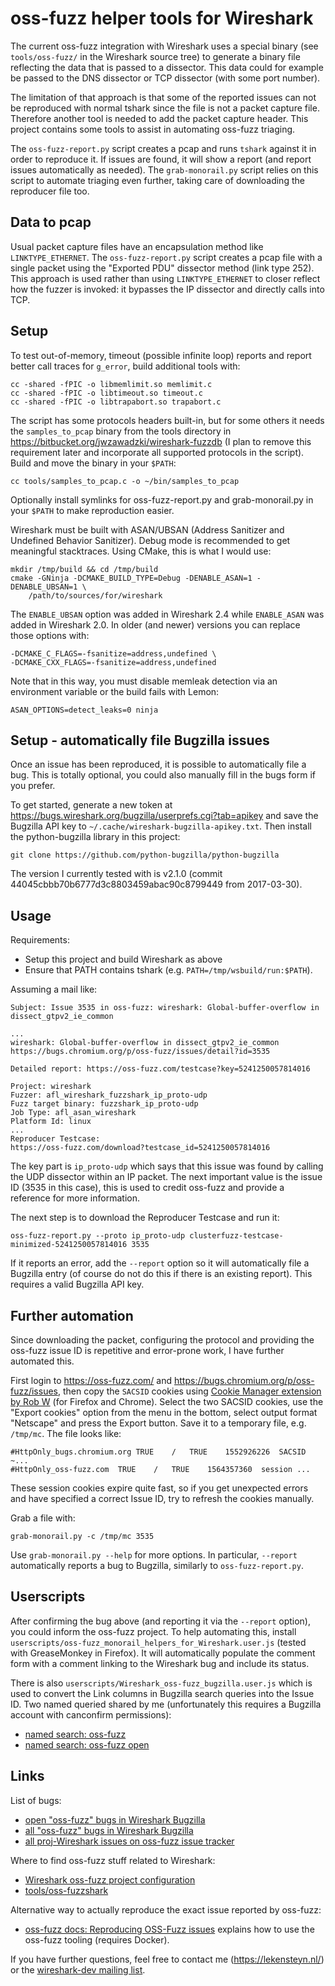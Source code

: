 # oss-fuzz helper tools for Wireshark
The current oss-fuzz integration with Wireshark uses a special binary
(see `tools/oss-fuzz/` in the Wireshark source tree) to generate a binary file
reflecting the data that is passed to a dissector. This data could for example
be passed to the DNS dissector or TCP dissector (with some port number).

The limitation of that approach is that some of the reported issues can not be
reproduced with normal tshark since the file is not a packet capture file.
Therefore another tool is needed to add the packet capture header. This
project contains some tools to assist in automating oss-fuzz triaging.

The `oss-fuzz-report.py` script creates a pcap and runs `tshark` against it in
order to reproduce it. If issues are found, it will show a report (and report
issues automatically as needed). The `grab-monorail.py` script relies on this
script to automate triaging even further, taking care of downloading the
reproducer file too.

## Data to pcap
Usual packet capture files have an encapsulation method like
`LINKTYPE_ETHERNET`. The `oss-fuzz-report.py` script creates a pcap file with a
single packet using the "Exported PDU" dissector method (link type 252). This
approach is used rather than using `LINKTYPE_ETHERNET` to closer reflect how the
fuzzer is invoked: it bypasses the IP dissector and directly calls into TCP.

## Setup
To test out-of-memory, timeout (possible infinite loop) reports and report
better call traces for `g_error`, build additional tools with:

    cc -shared -fPIC -o libmemlimit.so memlimit.c
    cc -shared -fPIC -o libtimeout.so timeout.c
    cc -shared -fPIC -o libtrapabort.so trapabort.c

The script has some protocols headers built-in, but for some others it needs the
`samples_to_pcap` binary from the tools directory in
https://bitbucket.org/jwzawadzki/wireshark-fuzzdb (I plan to remove this
requirement later and incorporate all supported protocols in the script). Build
and move the binary in your `$PATH`:

    cc tools/samples_to_pcap.c -o ~/bin/samples_to_pcap

Optionally install symlinks for oss-fuzz-report.py and grab-monorail.py in your
`$PATH` to make reproduction easier.

Wireshark must be built with ASAN/UBSAN (Address Sanitizer and Undefined
Behavior Sanitizer). Debug mode is recommended to get meaningful stacktraces.
Using CMake, this is what I would use:

    mkdir /tmp/build && cd /tmp/build
    cmake -GNinja -DCMAKE_BUILD_TYPE=Debug -DENABLE_ASAN=1 -DENABLE_UBSAN=1 \
        /path/to/sources/for/wireshark

The `ENABLE_UBSAN` option was added in Wireshark 2.4 while `ENABLE_ASAN` was
added in Wireshark 2.0. In older (and newer) versions you can replace those
options with:

    -DCMAKE_C_FLAGS=-fsanitize=address,undefined \
    -DCMAKE_CXX_FLAGS=-fsanitize=address,undefined

Note that in this way, you must disable memleak detection via an environment
variable or the build fails with Lemon:

    ASAN_OPTIONS=detect_leaks=0 ninja

## Setup - automatically file Bugzilla issues
Once an issue has been reproduced, it is possible to automatically file a bug.
This is totally optional, you could also manually fill in the bugs form if you
prefer.

To get started, generate a new token at
https://bugs.wireshark.org/bugzilla/userprefs.cgi?tab=apikey and save the
Bugzilla API key to `~/.cache/wireshark-bugzilla-apikey.txt`. Then install the
python-bugzilla library in this project:

    git clone https://github.com/python-bugzilla/python-bugzilla

The version I currently tested with is v2.1.0 (commit
44045cbbb70b6777d3c8803459abac90c8799449 from 2017-03-30).

## Usage
Requirements:

 - Setup this project and build Wireshark as above
 - Ensure that PATH contains tshark (e.g. `PATH=/tmp/wsbuild/run:$PATH`).

Assuming a mail like:

    Subject: Issue 3535 in oss-fuzz: wireshark: Global-buffer-overflow in dissect_gtpv2_ie_common

    ...
    wireshark: Global-buffer-overflow in dissect_gtpv2_ie_common
    https://bugs.chromium.org/p/oss-fuzz/issues/detail?id=3535

    Detailed report: https://oss-fuzz.com/testcase?key=5241250057814016

    Project: wireshark
    Fuzzer: afl_wireshark_fuzzshark_ip_proto-udp
    Fuzz target binary: fuzzshark_ip_proto-udp
    Job Type: afl_asan_wireshark
    Platform Id: linux
    ...
    Reproducer Testcase:
    https://oss-fuzz.com/download?testcase_id=5241250057814016

The key part is `ip_proto-udp` which says that this issue was found by calling
the UDP dissector within an IP packet. The next important value is the issue ID
(3535 in this case), this is used to credit oss-fuzz and provide a reference for
more information.

The next step is to download the Reproducer Testcase and run it:

    oss-fuzz-report.py --proto ip_proto-udp clusterfuzz-testcase-minimized-5241250057814016 3535

If it reports an error, add the `--report` option so it will automatically file
a Bugzilla entry (of course do not do this if there is an existing report). This
requires a valid Bugzilla API key.

## Further automation
Since downloading the packet, configuring the protocol and providing the
oss-fuzz issue ID is repetitive and error-prone work, I have further automated
this.

First login to https://oss-fuzz.com/ and
https://bugs.chromium.org/p/oss-fuzz/issues, then copy the `SACSID` cookies
using [Cookie Manager extension by Rob W][cookieext] (for Firefox and Chrome).
Select the two SACSID cookies, use the "Export cookies" option from the menu in
the bottom, select output format "Netscape" and press the Export button. Save it
to a temporary file, e.g. `/tmp/mc`. The file looks like:

    #HttpOnly_bugs.chromium.org	TRUE	/	TRUE	1552926226	SACSID	~...
    #HttpOnly_oss-fuzz.com	TRUE	/	TRUE	1564357360	session	...

These session cookies expire quite fast, so if you get unexpected errors and
have specified a correct Issue ID, try to refresh the cookies manually.

Grab a file with:

    grab-monorail.py -c /tmp/mc 3535

Use `grab-monorail.py --help` for more options. In particular, `--report`
automatically reports a bug to Bugzilla, similarly to `oss-fuzz-report.py`.

## Userscripts
After confirming the bug above (and reporting it via the `--report` option), you
could inform the oss-fuzz project. To help automating this, install
`userscripts/oss-fuzz_monorail_helpers_for_Wireshark.user.js` (tested with
GreaseMonkey in Firefox). It will automatically populate the comment form with a
comment linking to the Wireshark bug and include its status.

There is also `userscripts/Wireshark_oss-fuzz_bugzilla.user.js` which is used to
convert the Link columns in Bugzilla search queries into the Issue ID. Two named
queried shared by me (unfortunately this requires a Bugzilla account with
canconfirm permissions):

 - [named search: oss-fuzz][ws-openbugs]
 - [named search: oss-fuzz open][ws-allbugs]

## Links
List of bugs:

 - [open "oss-fuzz" bugs in Wireshark Bugzilla][openbugs]
 - [all "oss-fuzz" bugs in Wireshark Bugzilla][allbugs]
 - [all proj-Wireshark issues on oss-fuzz issue tracker][crbugs]

Where to find oss-fuzz stuff related to Wireshark:

 - [Wireshark oss-fuzz project configuration][oss-fuzz-gh]
 - [tools/oss-fuzzshark][ws-fuzzshark]

Alternative way to actually reproduce the exact issue reported by oss-fuzz:

 - [oss-fuzz docs: Reproducing OSS-Fuzz issues][reproducing] explains how to
   use the oss-fuzz tooling (requires Docker).

If you have further questions, feel free to contact me (https://lekensteyn.nl/)
or the [wireshark-dev mailing list][dev-list].


 [ws-openbugs]: https://bugs.wireshark.org/bugzilla/buglist.cgi?cmdtype=dorem&remaction=run&namedcmd=oss-fuzz&sharer_id=5558
 [ws-allbugs]: https://bugs.wireshark.org/bugzilla/buglist.cgi?cmdtype=dorem&remaction=run&namedcmd=oss-fuzz%20open&sharer_id=5558
 [cookieext]: https://github.com/Rob--W/cookie-manager
 [openbugs]: https://bugs.wireshark.org/bugzilla/buglist.cgi?f1=short_desc&o1=casesubstring&v1=%5Boss-fuzz%5D&bug_status=__open__
 [crbugs]: https://bugs.chromium.org/p/oss-fuzz/issues/list?can=1&q=proj:Wireshark&colspec=ID+Modified+Type+Status+Summary
 [allbugs]: https://bugs.wireshark.org/bugzilla/buglist.cgi?f1=short_desc&o1=casesubstring&v1=%5Boss-fuzz%5D
 [oss-fuzz-gh]: https://github.com/google/oss-fuzz/tree/master/projects/wireshark
 [ws-fuzzshark]: https://github.com/wireshark/wireshark/tree/master/tools/oss-fuzzshark
 [reproducing]: https://github.com/google/oss-fuzz/blob/master/docs/reproducing.md
 [dev-list]: https://www.wireshark.org/mailman/listinfo/wireshark-dev
